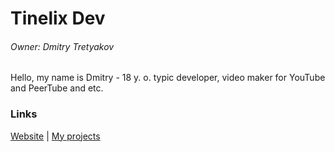# Tinelix Dev
###### Owner: Dmitry Tretyakov
Hello, my name is Dmitry - 18 y. o. typic developer, video maker for YouTube and PeerTube and etc.
### Links
[Website](https://tinelix.ru) | [My projects](https://github.com/tinelix/.github/blob/main/my_projects.md)
